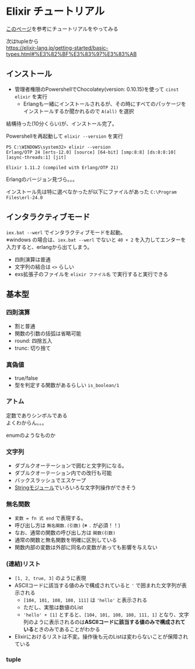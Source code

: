 # Elixir チュートリアル
[このページ](https://elixir-lang.jp/getting-started/introduction.html)を参考にチュートリアルをやってみる

次はtupleから  
https://elixir-lang.jp/getting-started/basic-types.html#%E3%82%BF%E3%83%97%E3%83%AB
## インストール
- 管理者権限のPowershellでChocolatey(version: 0.10.15)を使って `cinst elixir` を実行  
  - Erlangも一緒にインストールされるが、その時にすべてのパッケージをインストールするか聞かれるので `A(all)` を選択

結構待った(10分くらい)が、インストール完了。

Powershellを再起動して `elixir --version` を実行

```
PS C:\WINDOWS\system32> elixir --version
Erlang/OTP 24 [erts-12.0] [source] [64-bit] [smp:8:8] [ds:8:8:10] [async-threads:1] [jit]

Elixir 1.11.2 (compiled with Erlang/OTP 21)
```

Erlangのバージョン見づら。。。

インストール先は特に選べなかったが以下にファイルがあった
`C:\Program Files\erl-24.0`


##  インタラクティブモード
`iex.bat --werl` でインタラクティブモードを起動。  
※windows の場合は、`iex.bat --werl` でないと `40 + 2` を入力してエンターを入力すると、erlangから出てしまう。  

- 四則演算は普通
- 文字列の結合は `<>` らしい
- exs拡張子のファイルを `elixir ファイル名` で実行すると実行できる

## 基本型
### 四則演算
- 割と普通
- 関数の引数の括弧は省略可能
- round: 四捨五入
- trunc: 切り捨て

### 真偽値
- true/false
- 型を判定する関数があるらしい `is_boolean/1`

### アトム
定数でありシンボルである  
よくわからん。。。

enumのようなものか


### 文字列
- ダブルクオーテーションで囲むと文字列になる。  
- ダブルクオーテーション内での改行も可能
- バックスラッシュでエスケープ
- [Stringモジュール](https://hexdocs.pm/elixir/String.html)でいろいろな文字列操作ができそう

### 無名関数
- `変数 = fn 式 end` で表現する。 
- 呼び出し方は `無名関数.(引数)` (※ `.` が必須！！)
- なお、通常の関数の呼び出し方は `関数(引数)`
- 通常の関数と無名関数を明確に区別している
- 関数内部の変数は外部に同名の変数があっても影響を与えない

### (連結)リスト
- `[1, 2, true, 3]` のように表現
- ASCIIコードに該当する値のみで構成されていると `'` で囲まれた文字列が表示される
  - `[104, 101, 108, 108, 111]` は `'hello'` と表示される
  - ただし、実態は数値のList
  - `'hello' + [1]` とすると、`[104, 101, 108, 108, 111, 1]` となり、文字列のように表示されるのは**ASCIIコードに該当する値のみで構成されている**ときのみであることがわかる
- Elixirにおけるリストは不変。操作後も元のListは変わらないことが保障されている

### tuple





